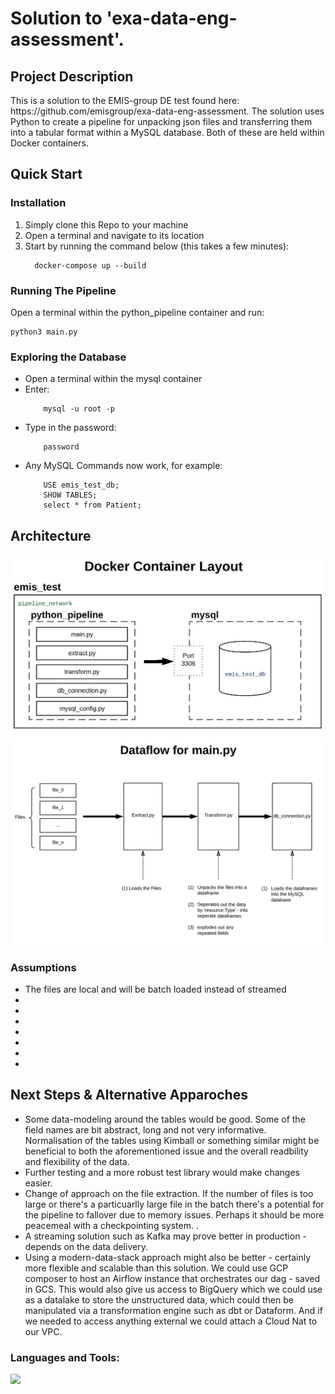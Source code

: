 <h1 align="left">Solution to 'exa-data-eng-assessment'.</h1>

<h2 align="left">Project Description</h2>
<p align="left">
    This is a solution to the EMIS-group DE test found here: https://github.com/emisgroup/exa-data-eng-assessment.
    The solution uses Python to create a pipeline for unpacking json files and transferring them into a tabular format within a MySQL database.   Both of these are held within Docker containers.  
</p>



<h2 align="left">Quick Start</h2>
<h3 align="left">Installation</h3>
<p>
<ol>
  <li>Simply clone this Repo to your machine</li>
  <li>Open a terminal and navigate to its location</li>
  <li>Start by running the command below (this takes a few minutes):</li>
      
      docker-compose up --build
</ol>
    
</p>


<h3 align="left">Running The Pipeline</h3>
<p align="left">
    Open a terminal within the python_pipeline container
    and run:
    
    python3 main.py
</p>

<h3 align="left">Exploring the Database</h3>
<ul>
    <li>Open a terminal within the mysql container</li>
    <li>Enter:</li> 
        
        mysql -u root -p
</ul>
<ul>
    <li>Type in the password:</li>
    
        password
</ul>
<ul>
    <li>Any MySQL Commands now work, for example:
        
        USE emis_test_db;
        SHOW TABLES;
        select * from Patient;
</ul>



<h2 align="left">Architecture</h2>


![alt text](https://github.com/rlamprell/emis_test/blob/main/emis-test-docker-diagram.PNG?raw=true)
![alt text](https://github.com/rlamprell/emis_test/blob/main/emis-test-main-dataflow.PNG?raw=true)


<h3 align="left">Assumptions</h3>
<ul>
    <li>The files are local and will be batch loaded instead of streamed</li>
    <li></li>
    <li></li>
    <li></li>
    <li></li>
    <li></li>
    <li></li>
    <li></li>
</ul>
<p align="left">
    

    
</p>



<h2 align="left">Next Steps & Alternative Apparoches</h2>
<ul>
    <li>Some data-modeling around the tables would be good.  Some of the field names are bit abstract, long and not very informative.  Normalisation of the tables using Kimball or something similar might be beneficial to both the aforementioned issue and the overall readbility and flexibility of the data.</li> 
    <li>Further testing and a more robust test library would make changes easier.</li>
    <li>Change of approach on the file extraction.  If the number of files is too large or there's a particuarlly large file in the batch there's a potential for the pipeline to fallover due to memory issues.  Perhaps it should be more peacemeal with a checkpointing system.  .</li>
    <li>A streaming solution such as Kafka may prove better in production - depends on the data delivery.</li>
    <li>Using a modern-data-stack approach might also be better - certainly more flexible and scalable than this solution.  We could use GCP composer to host an Airflow instance that orchestrates our dag - saved in GCS.  This would also give us access to BigQuery which we could use as a datalake to store the unstructured data, which could then be manipulated via a transformation engine such as dbt or Dataform.  And if we needed to access anything external we could attach a Cloud Nat to our VPC.</li>
</ul>


<h3 align="left">Languages and Tools:</h3>
<p align="left"> 
    <a href="https://www.tensorflow.org" target="_blank" rel="noreferrer"> 
        <img src="https://skillicons.dev/icons?i=python,mysql,docker,git" />
    </a> 
</p>
